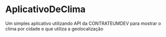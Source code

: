# AplicativoDeClima
Um simples aplicativo utilizando API da CONTRATEUMDEV para mostrar o clima por cidade e que utiliza a geolocalização

